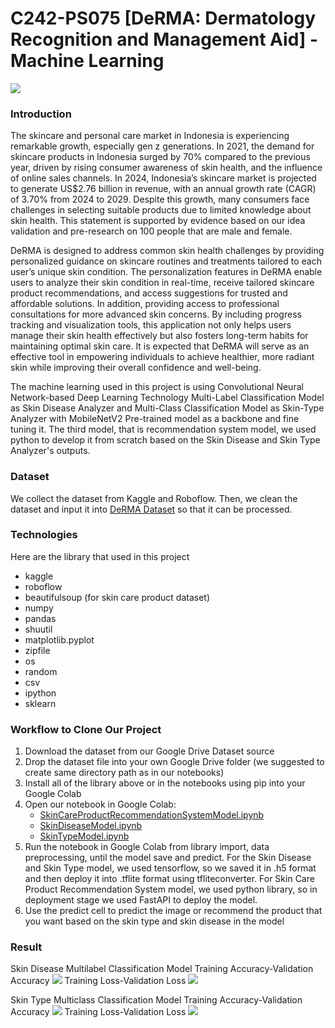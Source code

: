 # C242-PS075 [DeRMA: Dermatology Recognition and Management Aid] - Machine Learning

<img src="https://github.com/iqbalnurrizqi/Bangkit-Capstone/blob/f1d225724ee9a3b6031678a4d49b39c2b0151140/assets/Github%20Background.png">

### Introduction

The skincare and personal care market in Indonesia is experiencing remarkable growth, especially gen z generations. In 2021, the demand for skincare products in Indonesia surged by 70% compared to the previous year, driven by rising consumer awareness of skin health, and the influence of online sales channels. In 2024, Indonesia’s skincare market is projected to generate US$2.76 billion in revenue, with an annual growth rate (CAGR) of 3.70% from 2024 to 2029.  Despite this growth, many consumers face challenges in selecting suitable products due to limited knowledge about skin health. This statement is supported by evidence based on our idea validation and pre-research on 100 people that are male and female. 

DeRMA is designed to address common skin health challenges by providing personalized guidance on skincare routines and treatments tailored to each user’s unique skin condition.  The personalization features in DeRMA enable users to analyze their skin condition in real-time, receive tailored skincare product recommendations, and access suggestions for trusted and affordable solutions. In addition, providing access to professional consultations for more advanced skin concerns. By including progress tracking and visualization tools, this application not only helps users manage their skin health effectively but also fosters long-term habits for maintaining optimal skin care. It is expected that DeRMA will serve as an effective tool in empowering individuals to achieve healthier, more radiant skin while improving their overall confidence and well-being.  

The machine learning used in this project is using Convolutional Neural Network-based Deep Learning Technology Multi-Label Classification Model as Skin Disease Analyzer and Multi-Class Classification Model as Skin-Type Analyzer with MobileNetV2 Pre-trained model as a backbone and fine tuning it. The third model, that is recommendation system model, we used python to develop it from scratch based on the Skin Disease and Skin Type Analyzer's outputs.

### Dataset
We collect the dataset from Kaggle and Roboflow. Then, we clean the dataset and input it into [DeRMA Dataset](https://drive.google.com/drive/folders/1100X1-tn2Bd4RNML83QXukAO1cFYOc3n?usp=drive_link) so that it can be processed.


### Technologies
Here are the library that used in this project
- kaggle
- roboflow
- beautifulsoup (for skin care product dataset)
-	numpy 
-	pandas 
-	shuutil
- matplotlib.pyplot
- zipfile
- os
- random
- csv
- ipython
- sklearn

### Workflow to Clone Our Project 
1. Download the dataset from our Google Drive Dataset source
2. Drop the dataset file into your own Google Drive folder (we suggested to create same directory path as in our notebooks)
3. Install all of the library above or in the notebooks using pip into your Google Colab
4. Open our notebook in Google Colab:
   - [SkinCareProductRecommendationSystemModel.ipynb](https://github.com/iqbalnurrizqi/Bangkit-Capstone/blob/Machine-Learning/notebooks/SkinCareRecommendationSystemModel.ipynb)
   - [SkinDiseaseModel.ipynb](https://github.com/iqbalnurrizqi/Bangkit-Capstone/blob/Machine-Learning/notebooks/SkinDiseaseModel.ipynb)
   - [SkinTypeModel.ipynb](https://github.com/iqbalnurrizqi/Bangkit-Capstone/blob/Machine-Learning/notebooks/SkinTypeModel.ipynb)
6. Run the notebook in Google Colab from library import, data preprocessing, until the model save and predict. For the Skin Disease and Skin Type model, we used tensorflow, so we saved it in .h5 format and then deploy it into .tflite format using tfliteconverter. For Skin Care Product Recommendation System model, we used python library, so in deployment stage we used FastAPI to deploy the model.
7. Use the predict cell to predict the image or recommend the product that you want based on the skin type and skin disease in the model


### Result
Skin Disease Multilabel Classification Model
Training Accuracy-Validation Accuracy
<img src="https://github.com/iqbalnurrizqi/Bangkit-Capstone/blob/8863cf1f3ead26b5a982638138d2ac9cef814f8e/result/Skin%20Disease%20Model%20Result/skindiseasemodel_accuracy%20and%20val_accuracy%20evaluation.jpg">
Training Loss-Validation Loss
<img src="https://github.com/iqbalnurrizqi/Bangkit-Capstone/blob/8863cf1f3ead26b5a982638138d2ac9cef814f8e/result/Skin%20Disease%20Model%20Result/skindiseasemodel_loss%20and%20val_loss%20evaluation.jpg">

Skin Type Multiclass Classification Model
Training Accuracy-Validation Accuracy
<img src="https://github.com/iqbalnurrizqi/Bangkit-Capstone/blob/8863cf1f3ead26b5a982638138d2ac9cef814f8e/result/Skin%20Type%20Model%20Result/skintypemodel_accuracy%20and%20val_accuracy%20evaluation.jpg">
Training Loss-Validation Loss
<img src="https://github.com/iqbalnurrizqi/Bangkit-Capstone/blob/8863cf1f3ead26b5a982638138d2ac9cef814f8e/result/Skin%20Type%20Model%20Result/skintypemodel_loss%20and%20val_loss%20evaluation.jpg">
